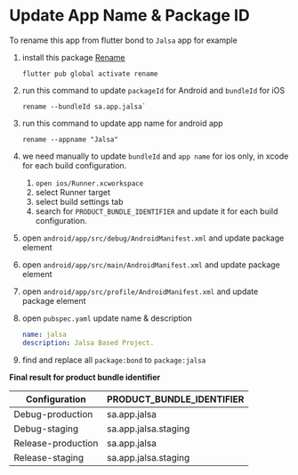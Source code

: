 # Update App Name & Package ID

To rename this app from flutter bond to `Jalsa` app for example

 1. install this package  [Rename](https://pub.dev/packages/rename)

	```
	flutter pub global activate rename
	```

 2. run this command to update `packageId` for  Android and `bundleId` for iOS

	```
	rename --bundleId sa.app.jalsa`
	```

 3. run this command to update app name for android app

	```
	rename --appname "Jalsa"
	```

 4.  we need manually to update `bundleId` and `app name` for ios only, in xcode for each build configuration.
	   1. `open ios/Runner.xcworkspace`
	   2. select Runner target
	   3. select build settings tab
	   4. search for `PRODUCT_BUNDLE_IDENTIFIER` and update it for each build configuration.

5. open `android/app/src/debug/AndroidManifest.xml` and update package element
6. open `android/app/src/main/AndroidManifest.xml` and update package element
7. open `android/app/src/profile/AndroidManifest.xml` and update package element

8. open `pubspec.yaml`  update name & description

	```yaml
	name: jalsa 
	description: Jalsa Based Project.
	```

9. find and replace all `package:bond` to `package:jalsa`
 

 **Final result for product bundle identifier**

|Configuration | PRODUCT_BUNDLE_IDENTIFIER |
|--|--|
| Debug-production | sa.app.jalsa |
| Debug-staging | sa.app.jalsa.staging |
|  Release-production | sa.app.jalsa |
|  Release-staging | sa.app.jalsa.staging |

